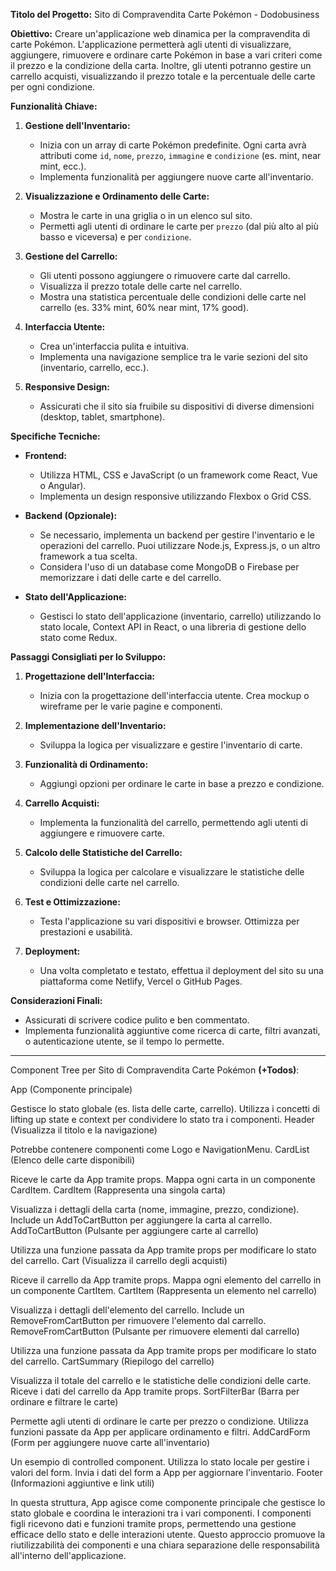 **Titolo del Progetto:** Sito di Compravendita Carte Pokémon - Dodobusiness

**Obiettivo:**
Creare un'applicazione web dinamica per la compravendita di carte Pokémon. L'applicazione permetterà agli utenti di visualizzare, aggiungere, rimuovere e ordinare carte Pokémon in base a vari criteri come il prezzo e la condizione della carta. Inoltre, gli utenti potranno gestire un carrello acquisti, visualizzando il prezzo totale e la percentuale delle carte per ogni condizione.

**Funzionalità Chiave:**

1. **Gestione dell'Inventario:**

   - Inizia con un array di carte Pokémon predefinite. Ogni carta avrà attributi come `id`, `nome`, `prezzo`, `immagine` e `condizione` (es. mint, near mint, ecc.).
   - Implementa funzionalità per aggiungere nuove carte all'inventario.

2. **Visualizzazione e Ordinamento delle Carte:**

   - Mostra le carte in una griglia o in un elenco sul sito.
   - Permetti agli utenti di ordinare le carte per `prezzo` (dal più alto al più basso e viceversa) e per `condizione`.

3. **Gestione del Carrello:**

   - Gli utenti possono aggiungere o rimuovere carte dal carrello.
   - Visualizza il prezzo totale delle carte nel carrello.
   - Mostra una statistica percentuale delle condizioni delle carte nel carrello (es. 33% mint, 60% near mint, 17% good).

4. **Interfaccia Utente:**

   - Crea un'interfaccia pulita e intuitiva.
   - Implementa una navigazione semplice tra le varie sezioni del sito (inventario, carrello, ecc.).

5. **Responsive Design:**
   - Assicurati che il sito sia fruibile su dispositivi di diverse dimensioni (desktop, tablet, smartphone).

**Specifiche Tecniche:**

- **Frontend:**

  - Utilizza HTML, CSS e JavaScript (o un framework come React, Vue o Angular).
  - Implementa un design responsive utilizzando Flexbox o Grid CSS.

- **Backend (Opzionale):**

  - Se necessario, implementa un backend per gestire l'inventario e le operazioni del carrello. Puoi utilizzare Node.js, Express.js, o un altro framework a tua scelta.
  - Considera l'uso di un database come MongoDB o Firebase per memorizzare i dati delle carte e del carrello.

- **Stato dell'Applicazione:**
  - Gestisci lo stato dell'applicazione (inventario, carrello) utilizzando lo stato locale, Context API in React, o una libreria di gestione dello stato come Redux.

**Passaggi Consigliati per lo Sviluppo:**

1. **Progettazione dell'Interfaccia:**

   - Inizia con la progettazione dell'interfaccia utente. Crea mockup o wireframe per le varie pagine e componenti.

2. **Implementazione dell'Inventario:**

   - Sviluppa la logica per visualizzare e gestire l'inventario di carte.

3. **Funzionalità di Ordinamento:**

   - Aggiungi opzioni per ordinare le carte in base a prezzo e condizione.

4. **Carrello Acquisti:**

   - Implementa la funzionalità del carrello, permettendo agli utenti di aggiungere e rimuovere carte.

5. **Calcolo delle Statistiche del Carrello:**

   - Sviluppa la logica per calcolare e visualizzare le statistiche delle condizioni delle carte nel carrello.

6. **Test e Ottimizzazione:**

   - Testa l'applicazione su vari dispositivi e browser. Ottimizza per prestazioni e usabilità.

7. **Deployment:**
   - Una volta completato e testato, effettua il deployment del sito su una piattaforma come Netlify, Vercel o GitHub Pages.

**Considerazioni Finali:**

- Assicurati di scrivere codice pulito e ben commentato.
- Implementa funzionalità aggiuntive come ricerca di carte, filtri avanzati, o autenticazione utente, se il tempo lo permette.

---

Component Tree per Sito di Compravendita Carte Pokémon **(+Todos)**:

App (Componente principale)

Gestisce lo stato globale (es. lista delle carte, carrello).
Utilizza i concetti di lifting up state e context per condividere lo stato tra i componenti.
Header (Visualizza il titolo e la navigazione)

Potrebbe contenere componenti come Logo e NavigationMenu.
CardList (Elenco delle carte disponibili)

Riceve le carte da App tramite props.
Mappa ogni carta in un componente CardItem.
CardItem (Rappresenta una singola carta)

Visualizza i dettagli della carta (nome, immagine, prezzo, condizione).
Include un AddToCartButton per aggiungere la carta al carrello.
AddToCartButton (Pulsante per aggiungere carte al carrello)

Utilizza una funzione passata da App tramite props per modificare lo stato del carrello.
Cart (Visualizza il carrello degli acquisti)

Riceve il carrello da App tramite props.
Mappa ogni elemento del carrello in un componente CartItem.
CartItem (Rappresenta un elemento nel carrello)

Visualizza i dettagli dell'elemento del carrello.
Include un RemoveFromCartButton per rimuovere l'elemento dal carrello.
RemoveFromCartButton (Pulsante per rimuovere elementi dal carrello)

Utilizza una funzione passata da App tramite props per modificare lo stato del carrello.
CartSummary (Riepilogo del carrello)

Visualizza il totale del carrello e le statistiche delle condizioni delle carte.
Riceve i dati del carrello da App tramite props.
SortFilterBar (Barra per ordinare e filtrare le carte)

Permette agli utenti di ordinare le carte per prezzo o condizione.
Utilizza funzioni passate da App per applicare ordinamento e filtri.
AddCardForm (Form per aggiungere nuove carte all'inventario)

Un esempio di controlled component.
Utilizza lo stato locale per gestire i valori del form.
Invia i dati del form a App per aggiornare l'inventario.
Footer (Informazioni aggiuntive e link utili)

In questa struttura, App agisce come componente principale che gestisce lo stato globale e coordina le interazioni tra i vari componenti. I componenti figli ricevono dati e funzioni tramite props, permettendo una gestione efficace dello stato e delle interazioni utente. Questo approccio promuove la riutilizzabilità dei componenti e una chiara separazione delle responsabilità all'interno dell'applicazione.
